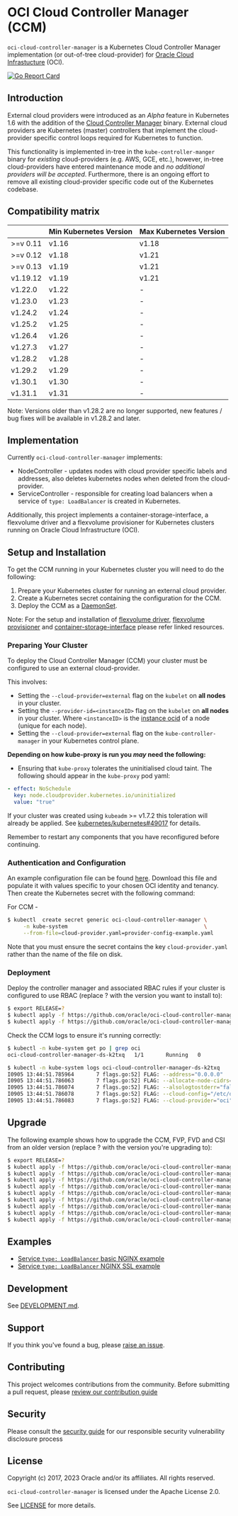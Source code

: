 # OCI Cloud Controller Manager (CCM)

`oci-cloud-controller-manager` is a Kubernetes Cloud Controller Manager
implementation (or out-of-tree cloud-provider) for [Oracle Cloud
Infrastucture][1] (OCI).

[![Go Report Card](https://goreportcard.com/badge/github.com/oracle/oci-cloud-controller-manager)](https://goreportcard.com/report/github.com/oracle/oci-cloud-controller-manager)

## Introduction

External cloud providers were introduced as an _Alpha_ feature in Kubernetes
1.6 with the addition of the [Cloud Controller Manager][2] binary. External
cloud providers are Kubernetes (master) controllers that implement the
cloud-provider specific control loops required for Kubernetes to function.

This functionality is implemented in-tree in the `kube-controller-manger` binary
for _existing_ cloud-providers (e.g. AWS, GCE, etc.), however, in-tree
cloud-providers have entered maintenance mode and _no additional providers will
be accepted_. Furthermore, there is an ongoing effort to remove all existing
cloud-provider specific code out of the Kubernetes codebase.

## Compatibility matrix

|           | Min Kubernetes Version | Max Kubernetes Version |
|-----------|------------------------|------------------------|
| \>=v 0.11 | v1.16                  | v1.18                  |
| \>=v 0.12 | v1.18                  | v1.21                  |
| \>=v 0.13 | v1.19                  | v1.21                  |
| v1.19.12  | v1.19                  | v1.21                  |
| v1.22.0   | v1.22                  | -                      |
| v1.23.0   | v1.23                  | -                      |
| v1.24.2   | v1.24                  | -                      |
| v1.25.2   | v1.25                  | -                      |
| v1.26.4   | v1.26                  | -                      |
| v1.27.3   | v1.27                  | -                      |
| v1.28.2   | v1.28                  | -                      |
| v1.29.2   | v1.29                  | -                      |
| v1.30.1   | v1.30                  | -                      |
| v1.31.1   | v1.31                  | -                      |


Note: 
Versions older than v1.28.2 are no longer supported, new features / bug fixes will be available in v1.28.2 and later. 

## Implementation
 Currently `oci-cloud-controller-manager` implements:

 - NodeController - updates nodes with cloud provider specific labels and
   addresses, also deletes kubernetes nodes when deleted from the
   cloud-provider.
 - ServiceController - responsible for creating load balancers when a service
   of `type: LoadBalancer` is created in Kubernetes.

 Additionally, this project implements a container-storage-interface, a flexvolume driver and a flexvolume provisioner for Kubernetes clusters running on Oracle Cloud Infrastructure (OCI).

## Setup and Installation

To get the CCM running in your Kubernetes cluster you will need to do the
following:

 1. Prepare your Kubernetes cluster for running an external cloud provider.
 2. Create a Kubernetes secret containing the configuration for the CCM.
 3. Deploy the CCM as a [DaemonSet][4].

Note: For the setup and installation of [flexvolume driver](flex-volume-driver.md), [flexvolume provisioner](flex-volume-provisioner.md) and [container-storage-interface](container-storage-interface.md) please refer linked resources.

### Preparing Your Cluster

To deploy the Cloud Controller Manager (CCM) your cluster must be configured to
use an external cloud-provider.

This involves:
 - Setting the `--cloud-provider=external` flag on the `kubelet` on **all
   nodes** in your cluster.
 - Setting the `--provider-id=<instanceID>` flag on the `kubelet` on **all
   nodes** in your cluster. 
   Where `<instanceID>` is the [instance ocid][11] of a node (unique for each node).
 - Setting the `--cloud-provider=external` flag on the `kube-controller-manager`
   in your Kubernetes control plane.

**Depending on how kube-proxy is run you _may_ need the following:**

- Ensuring that `kube-proxy` tolerates the uninitialised cloud taint. The
  following should appear in the `kube-proxy` pod yaml:

```yaml
- effect: NoSchedule
  key: node.cloudprovider.kubernetes.io/uninitialized
  value: "true"
```

If your cluster was created using `kubeadm` >= v1.7.2 this toleration will
already be applied. See [kubernetes/kubernetes#49017][5] for details.

Remember to restart any components that you have reconfigured before continuing.

### Authentication and Configuration

An example configuration file can be found [here][7]. Download this file and
populate it with values specific to your chosen OCI identity and tenancy.
Then create the Kubernetes secret with the following command:

For CCM -
```bash
$ kubectl  create secret generic oci-cloud-controller-manager \
     -n kube-system                                           \
     --from-file=cloud-provider.yaml=provider-config-example.yaml
```
Note that you must ensure the secret contains the key `cloud-provider.yaml`
rather than the name of the file on disk.

### Deployment

Deploy the controller manager and associated RBAC rules if your cluster
is configured to use RBAC (replace ? with the version you want to install to):

```bash
$ export RELEASE=?
$ kubectl apply -f https://github.com/oracle/oci-cloud-controller-manager/releases/download/${RELEASE}/oci-cloud-controller-manager-rbac.yaml
$ kubectl apply -f https://github.com/oracle/oci-cloud-controller-manager/releases/download/${RELEASE}/oci-cloud-controller-manager.yaml
```

Check the CCM logs to ensure it's running correctly:

```bash
$ kubectl -n kube-system get po | grep oci
oci-cloud-controller-manager-ds-k2txq   1/1       Running   0          19s

$ kubectl -n kube-system logs oci-cloud-controller-manager-ds-k2txq
I0905 13:44:51.785964       7 flags.go:52] FLAG: --address="0.0.0.0"
I0905 13:44:51.786063       7 flags.go:52] FLAG: --allocate-node-cidrs="false"
I0905 13:44:51.786074       7 flags.go:52] FLAG: --alsologtostderr="false"
I0905 13:44:51.786078       7 flags.go:52] FLAG: --cloud-config="/etc/oci/cloud-config.cfg"
I0905 13:44:51.786083       7 flags.go:52] FLAG: --cloud-provider="oci"
```

## Upgrade

The following example shows how to upgrade the CCM, FVP, FVD and CSI from an older version (replace ? with the version you're upgrading to):

```bash
$ export RELEASE=?
$ kubectl apply -f https://github.com/oracle/oci-cloud-controller-manager/releases/download/${RELEASE}/oci-cloud-controller-manager-rbac.yaml
$ kubectl apply -f https://github.com/oracle/oci-cloud-controller-manager/releases/download/${RELEASE}/oci-cloud-controller-manager.yaml
$ kubectl apply -f https://github.com/oracle/oci-cloud-controller-manager/releases/download/${RELEASE}/oci-volume-provisioner.yaml
$ kubectl apply -f https://github.com/oracle/oci-cloud-controller-manager/releases/download/${RELEASE}/oci-volume-provisioner-rbac.yaml
$ kubectl apply -f https://github.com/oracle/oci-cloud-controller-manager/releases/download/${RELEASE}/oci-flexvolume-driver.yaml
$ kubectl apply -f https://github.com/oracle/oci-cloud-controller-manager/releases/download/${RELEASE}/oci-flexvolume-driver-rbac.yaml
$ kubectl apply -f https://github.com/oracle/oci-cloud-controller-manager/releases/download/${RELEASE}/oci-csi-controller-driver.yaml
$ kubectl apply -f https://github.com/oracle/oci-cloud-controller-manager/releases/download/${RELEASE}/oci-csi-node-driver.yaml
$ kubectl apply -f https://github.com/oracle/oci-cloud-controller-manager/releases/download/${RELEASE}/oci-csi-node-rbac.yaml
```

## Examples

 - [Service `type: LoadBalancer` basic NGINX example][8]
 - [Service `type: LoadBalancer` NGINX SSL example][9]

## Development

See [DEVELOPMENT.md](docs/development.md).

## Support

If you think you've found a bug, please [raise an issue][3].

## Contributing

This project welcomes contributions from the community. Before submitting a pull request, please [review our contribution guide](./CONTRIBUTING.md)

## Security

Please consult the [security guide](./SECURITY.md) for our responsible security vulnerability disclosure process

## License

Copyright (c) 2017, 2023 Oracle and/or its affiliates. All rights reserved.

`oci-cloud-controller-manager` is licensed under the Apache License 2.0.

See [LICENSE](LICENSE) for more details.

[1]: https://cloud.oracle.com/iaas
[2]: https://kubernetes.io/docs/tasks/administer-cluster/running-cloud-controller/
[3]: https://github.com/oracle/oci-cloud-controller-manager/issues/new
[4]: https://kubernetes.io/docs/concepts/workloads/controllers/daemonset/
[5]: https://github.com/kubernetes/kubernetes/pull/49017
[6]: https://kubernetes.io/docs/concepts/containers/images/#creating-a-secret-with-a-docker-config
[7]: https://github.com/oracle/oci-cloud-controller-manager/tree/master/manifests/provider-config-example.yaml
[8]: https://github.com/oracle/oci-cloud-controller-manager/blob/master/docs/tutorial.md
[9]: https://github.com/oracle/oci-cloud-controller-manager/blob/master/docs/tutorial-ssl.md
[10]: https://github.com/oracle/oci-cloud-controller-manager/blob/master/docs/rate-limiter-configuration.md
[11]: https://docs.cloud.oracle.com/en-us/iaas/Content/Compute/Concepts/computeoverview.htm#two
